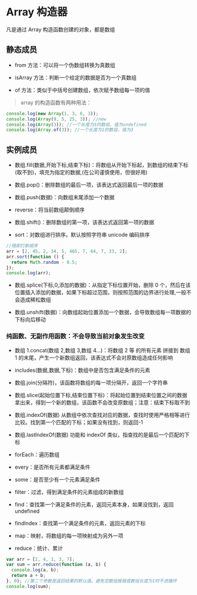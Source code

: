 # Array 构造器

凡是通过 Array 构造函数创建的对象，都是数组

## 静态成员

- from 方法：可以将一个伪数组转换为真数组

- isArray 方法：判断一个给定的数据是否为一个真数组

- of 方法：类似于中括号创建数组，依次赋予数组每一项的值

> array 的构造函数有两种用法：

```js
console.log(new Array(1, 3, 6, 3));
console.log(Array(9, 5, 25, 3)); //new
console.log(Array(3)); //一个长度为3的数组，值为undefined
console.log(Array.of(3)); //一个长度为1的数组，值为3
```

## 实例成员

- 数组.fill(数据,开始下标,结束下标)：将数组从开始下标起，到数组的结束下标(取不到)，填充为指定的数据,(在公司谨慎使用，但很好用)

- 数组.pop()：删除数组的最后一项，该表达式返回最后一项的数据

- 数组.push(数据)：向数组末尾添加一个数据

- reverse：将当前数组颠倒顺序

- 数组.shift()：删除数组的第一项，该表达式返回第一项的数据

- sort：对数组进行排序。默认按照字符串 unicode 编码排序

```js
//随即打断顺序
arr = [2, 45, 2, 34, 5, 465, 7, 64, 7, 33, 2];
arr.sort(function () {
  return Math.random - 0.5;
});
console.log(arr);
```

- 数组.splice(下标,0,添加的数据)：从指定下标位置开始，删除 0 个，然后在该位置插入添加的数据，如果下标超过范围，则按照范围的边界进行处理,一般不会造成稀松数组

- 数组.unshift(数据)：向数组起始位置添加一个数据，会导致数组每一项数据的下标向后移动

### 纯函数、无副作用函数：不会导致当前对象发生改变

- 数组 1.concat(数组 2,数组 3,数组 4...)：将数组 2 等 的所有元素 拼接到 数组 1 的末尾，产生一个新数组返回，该表达式不会对原数组造成任何影响

- includes(数据,数据,下标)：数组中是否包含满足条件的元素

- 数组.join(分隔符)，该函数将数组的每一项分隔开，返回一个字符串

- 数组.slice(起始位置下标,结束位置下标)：将起始位置到结束位置之间的数据拿出来，得到一个新的数组，该函数不会改变原数组；注意：结束下标取不到

- 数组.indexOf(数据) 从数组中依次查找对应的数据，查找时使用严格相等进行比较。找到第一个匹配的下标；如果没有找到，则返回-1

- 数组.lastIndexOf(数据) 功能和 indexOf 类似，指查找的是最后一个匹配的下标

- forEach：遍历数组

- every：是否所有元素都满足条件

- some：是否至少有一个元素满足条件

- filter：过滤，得到满足条件的元素组成的新数组

- find：查找第一个满足条件的元素，返回元素本身，如果没找到，返回 undefined

- findIndex：查找第一个满足条件的元素，返回元素的下标

- map：映射，将数组的每一项映射成为另外一项

- reduce：统计、累计

```js
var arr = [2, 4, 1, 3, 7];
var sum = arr.reduce(function (a, b) {
  console.log(a, b);
  return a + b;
}, 0); //第二个参数是返回结果的默认值。避免空数组报错或数组长度为1时不进循环
console.log(sum);
```

